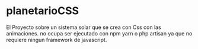# planetarioCSS
El Proyecto sobre un sistema solar que se crea con Css con las animaciones.
no ocupa ser ejecutado con npm yarn o php artisan ya que no requiere ningun framework de javascript. 
